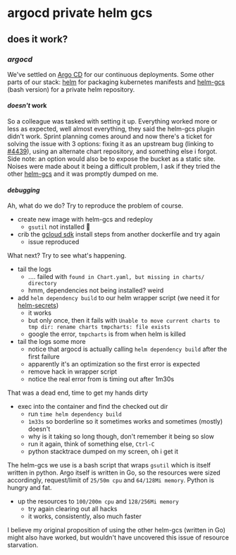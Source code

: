 # argocd private helm gcs

## does it work?

### _argocd_

We've settled on [Argo CD](https://argoproj.github.io/argo-cd/)
for our continuous deployments.
Some other parts of our stack:
[helm](https://helm.sh/) for packaging kubernetes manifests
and [helm-gcs](https://github.com/viglesiasce/helm-gcs)
(bash version) for a private helm repository.

#### _doesn't_ work

So a colleague was tasked with setting it up.
Everything worked more or less as expected,
well almost everything,
they said the helm-gcs plugin didn't work.
Sprint planning comes around and now there's a ticket for solving the issue
with 3 options: fixing it as an upstream bug (linking to [#4439](https://github.com/argoproj/argo-cd/issues/4439)),
using an alternate chart repository,
and something else i forgot.
Side note: an option would also be to expose the bucket as a static site.
Noises were made about it being a difficult problem,
I ask if they tried the other [helm-gcs](https://github.com/hayorov/helm-gcs)
and it was promptly dumped on me.

#### _debugging_

Ah, what do we do? Try to reproduce the problem of course.

- create new image with helm-gcs and redeploy
  - `gsutil` not installed :facepalm:
- crib the [gcloud sdk](https://cloud.google.com/sdk/docs/install) install steps from another dockerfile and try again
  - issue reproduced

What next? Try to see what's happening.

- tail the logs
  - .... failed with `found in Chart.yaml, but missing in charts/ directory`
  - hmm, dependencies not being installed? weird
- add `helm dependency build` to our helm wrapper script (we need it for [helm-secrets](https://github.com/jkroepke/helm-secrets))
  - it works
  - but only once, then it fails with `Unable to move current charts to tmp dir: rename charts tmpcharts: file exists`
  - google the error, `tmpcharts` is from when helm is killed
- tail the logs some more
  - notice that argocd is actually calling `helm dependency build` after the first failure
  - apparently it's an optimization so the first error is expected
  - remove hack in wrapper script
  - notice the real error from is timing out after 1m30s

That was a dead end, time to get my hands dirty

- exec into the container and find the checked out dir
  - run `time helm dependency build`
  - `1m33s` so borderline so it sometimes works and sometimes (mostly) doesn't
  - why is it taking so long though, don't remember it being so slow
  - run it again, think of something else, `Ctrl-C`
  - python stacktrace dumped on my screen, oh i get it

The helm-gcs we use is a bash script that wraps `gsutil` which is itself written in python.
Argo itself is written in Go, so the resources were sized accordingly,
request/limit of `25/50m cpu` and `64/128Mi memory`.
Python is hungry and fat.

- up the resources to `100/200m cpu` and `128/256Mi memory`
  - try again clearing out all hacks
  - it works, consistently, also much faster

I believe my original proposition of using the other helm-gcs (written in Go)
might also have worked, but wouldn't have uncovered this issue of resource starvation.
